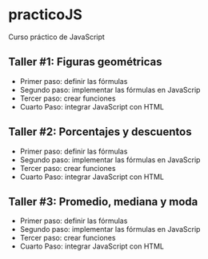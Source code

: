 # practicoJS
Curso práctico de JavaScript

## Taller #1: Figuras geométricas

- Primer paso: definir las fórmulas
- Segundo paso: implementar las fórmulas en JavaScrip
- Tercer paso: crear funciones
- Cuarto Paso: integrar JavaScript con HTML

## Taller #2: Porcentajes y descuentos

- Primer paso: definir las fórmulas
- Segundo paso: implementar las fórmulas en JavaScrip
- Tercer paso: crear funciones
- Cuarto Paso: integrar JavaScript con HTML

## Taller #3: Promedio, mediana y moda

- Primer paso: definir las fórmulas
- Segundo paso: implementar las fórmulas en JavaScrip
- Tercer paso: crear funciones
- Cuarto Paso: integrar JavaScript con HTML
